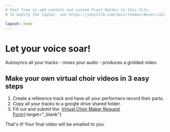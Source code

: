 ```yaml
---
# Feel free to add content and custom Front Matter to this file.
# To modify the layout, see https://jekyllrb.com/docs/themes/#overriding-theme-defaults

layout: home
---
```


<script data-ad-client="ca-pub-2485404446552133" async src="https://pagead2.googlesyndication.com/pagead/js/adsbygoogle.js"></script>

# Let your voice soar!

Autosyncs all your tracks - mixes your audio - produces a gridded video.

## Make your own virtual choir videos in 3 easy steps

1. Create a reference track and have all your performers record their
   parts.
2. Copy all your tracks to a google drive shared folder.
3. Fill out and submit the: [Virtual Choir Maker Request Form](https://forms.gle/ychkZ2R1ZQyL7B9j9){:target="_blank"}

That's it!  Your final video will be emailed to you.

